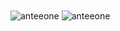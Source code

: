 <img align="center" src="https://github-readme-stats.vercel.app/api/top-langs/?username=eLEGIJA&layout=compact&hide=html" alt="anteeone" />
<img align="center" src="https://github-readme-stats.vercel.app/api?username=eLEGIJA&show_icons=true" alt="anteeone" />
